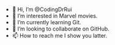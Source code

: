 - 👋 Hi, I’m @CodingDrRui
- 👀 I’m interested in Marvel movies.
- 🌱 I’m currently learning Git.
- 💞️ I’m looking to collaborate on GitHub.
- 📫 How to reach me I show you latter.

<!---
CodingDrRui/CodingDrRui is a ✨ special ✨ repository because its `README.md` (this file) appears on your GitHub profile.
You can click the Preview link to take a look at your changes.
--->
